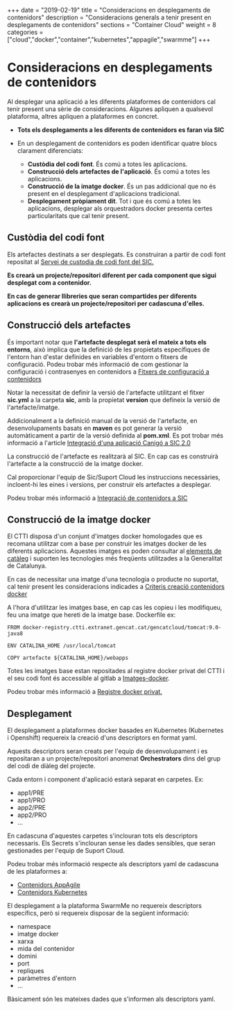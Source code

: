 +++
date        = "2019-02-19"
title       = "Consideracions en desplegaments de contenidors"
description = "Consideracions generals a tenir present en desplegaments de contenidors"
sections    = "Container Cloud"
weight      = 8
categories  = ["cloud","docker","container","kubernetes","appagile","swarmme"]
+++

# Consideracions en desplegaments de contenidors

Al desplegar una aplicació a les diferents plataformes de contenidors cal tenir present una sèrie de consideracions.
Algunes apliquen a qualsevol plataforma, altres apliquen a plataformes en concret.

- **Tots els desplegaments a les diferents de contenidors es faran via SIC**
- En un desplegament de contenidors es poden identificar quatre blocs clarament diferenciats:

  - **Custòdia del codi font**. És comú a totes les aplicacions.
  - **Construcció dels artefactes de l'aplicació**. És comú a totes les aplicacions.
  - **Construcció de la imatge docker**. És un pas addicional que no és present en el desplegament d'aplicacions tradicional.
  - **Desplegament pròpiament dit**. Tot i que és comú a totes les aplicacions, desplegar als orquestradors docker presenta certes particularitats que cal tenir present.

## Custòdia del codi font

Els artefactes destinats a ser desplegats. Es construiran a partir de codi font repositat al [Servei de custodia de codi font del SIC.](https://canigo.ctti.gencat.cat/sic-serveis/scm/)

**Es crearà un projecte/repositori diferent per cada component que sigui desplegat com a contenidor.**

**En cas de generar llibreries que seran compartides per diferents aplicacions es crearà un projecte/repositori per cadascuna d'elles.**

## Construcció dels artefactes

És important notar que **l'artefacte desplegat serà el mateix a tots els entorns**, això implica que la definició de les propietats específiques de l'entorn han d'estar definides en variables d'entorn o fitxers de configuració.
Podeu trobar més informació de com gestionar la configuració i contrasenyes en contenidors a  [Fitxers de configuració a contenidors](https://canigo.ctti.gencat.cat/draft/cloud-caas/configuracio-contenidors/)

Notar la necessitat de definir la versió de l'artefacte utilitzant el fitxer **sic.yml** a la carpeta **sic**, amb la propietat **version** que defineix la versió de l'artefacte/imatge.

Addicionalment a la definició manual de la versió de l'artefacte, en desenvolupaments basats en **maven** es pot generar la versió automàticament a partir de la versió definida al **pom.xml**. Es pot trobar més informació a l'article [Integració d'una aplicació Canigó a SIC 2.0](https://canigo.ctti.gencat.cat/howtos/2017-12-howto-integracio_canigo_sic/)

La construcció de l'artefacte es realitzarà al SIC. En cap cas es construirà l'artefacte a la construcció de la imatge docker.

Cal proporcionar l'equip de Sic/Suport Cloud les instruccions necessàries, incloent-hi les eines i versions, per construir els artefactes a desplegar.

Podeu trobar més informació a [Integració de contenidors a SIC](https://canigo.ctti.gencat.cat/draft/cloud-caas/integracio-contenidors-sic/)

## Construcció de la imatge docker

El CTTI disposa d'un conjunt d'imatges docker homologades que es recomana utilitzar com a base per construir les imatges docker de les diferents aplicacions.
Aquestes imatges es poden consultar al [elements de catàleg](https://canigo.ctti.gencat.cat/cloud/cataleg/) i suporten les tecnologies més freqüents utilitzades a la Generalitat de Catalunya.

En cas de necessitar una imatge d'una tecnologia o producte no suportat, cal tenir present les consideracions indicades a [Criteris creació contenidors docker](https://canigo.ctti.gencat.cat/cloud/dockerImages/)

A l'hora d'utilitzar les imatges base, en cap cas les copieu i les modifiqueu, feu una imatge que hereti de la imatge base. Dockerfile ex:

```
FROM docker-registry.ctti.extranet.gencat.cat/gencatcloud/tomcat:9.0-java8

ENV CATALINA_HOME /usr/local/tomcat

COPY artefacte ${CATALINA_HOME}/webapps
```

Totes les imatges base estan repositades al registre docker privat del CTTI i el seu codi font és accessible al gitlab a [Imatges-docker](https://git.intranet.gencat.cat/3048-intern/imatges-docker).

Podeu trobar més informació a [Registre docker privat.](https://canigo.ctti.gencat.cat/cloud/dockerRegistry/)

## Desplegament

El desplegament a plataformes docker basades en Kubernetes (Kubernetes i Openshift) requereix la creació d'uns descriptors en format yaml.

Aquests descriptors seran creats per l'equip de desenvolupament i es repositaran a un projecte/repositori anomenat **Orchestrators** dins del grup del codi de diàleg del projecte.

Cada entorn i component d'aplicació estarà separat en carpetes. Ex:

- app1/PRE
- app1/PRO
- app2/PRE
- app2/PRO
- ...

En cadascuna d'aquestes carpetes s'inclouran tots els descriptors necessaris.
Els Secrets s'inclouran sense les dades sensibles, que seran gestionades per l'equip de Suport Cloud.

Podeu trobar més informació respecte als descriptors yaml de cadascuna de les plataformes a:

- [Contenidors AppAgile](https://canigo.ctti.gencat.cat/cloud/contenidors_appagile/)
- [Contenidors Kubernetes](https://canigo.ctti.gencat.cat/cloud/contenidors_kubernetes/)

El desplegament a la plataforma SwarmMe no requereix descriptors específics, però si requereix disposar de la següent informació:

- namespace
- imatge docker
- xarxa
- mida del contenidor
- domini
- port
- repliques
- paràmetres d'entorn
- ...

Bàsicament són les mateixes dades que s'informen als descriptors yaml.
